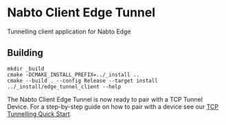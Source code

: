 # Nabto Client Edge Tunnel
Tunnelling client application for Nabto Edge

## Building

```
mkdir _build
cmake -DCMAKE_INSTALL_PREFIX=../_install ..
cmake --build . --config Release --target install
../_install/edge_tunnel_client --help
```

The Nabto Client Edge Tunnel is now ready to pair with a TCP Tunnel
Device. For a step-by-step guide on how to pair with a device see
our
[TCP Tunnelling Quick Start](https://docs.nabto.com/developer/guides/get-started/tunnels/quickstart.html).
